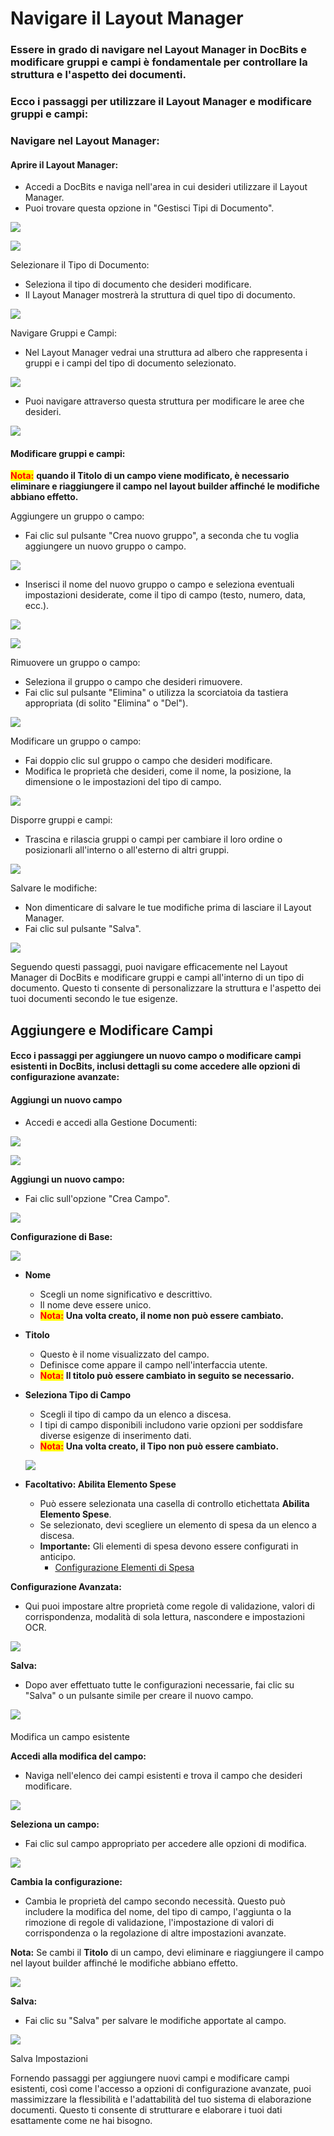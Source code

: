# Navigare il Layout Manager

### Essere in grado di navigare nel Layout Manager in DocBits e modificare gruppi e campi è fondamentale per controllare la struttura e l'aspetto dei documenti.

### Ecco i passaggi per utilizzare il Layout Manager e modificare gruppi e campi:

### Navigare nel Layout Manager:

#### Aprire il Layout Manager:

* Accedi a DocBits e naviga nell'area in cui desideri utilizzare il Layout Manager.
* Puoi trovare questa opzione in "Gestisci Tipi di Documento".

![](https://docs.docbits.com/~gitbook/image?url=https%3A%2F%2F578966019-files.gitbook.io%2F%7E%2Ffiles%2Fv0%2Fb%2Fgitbook-x-prod.appspot.com%2Fo%2Fspaces%252FT2n2w4uDCJvv7CJ5zrdk%252Fuploads%252FeebqP176qG5bOQ6YLJDX%252FBildschirmfoto%25202024-05-23%2520um%252013.35.39.png%3Falt%3Dmedia%26token%3D6aa09cc2-2df5-4495-aefe-36dec3123b51\&width=768\&dpr=4\&quality=100\&sign=82c501bb\&sv=2)

![](https://docs.docbits.com/~gitbook/image?url=https%3A%2F%2F578966019-files.gitbook.io%2F%7E%2Ffiles%2Fv0%2Fb%2Fgitbook-x-prod.appspot.com%2Fo%2Fspaces%252FT2n2w4uDCJvv7CJ5zrdk%252Fuploads%252F5z8cVvWqARCkXx4AER4B%252FBildschirmfoto%25202024-05-24%2520um%252010.12.05.png%3Falt%3Dmedia%26token%3De0f8301a-9aaa-4e4a-9568-a2c372355538\&width=768\&dpr=4\&quality=100\&sign=66865b41\&sv=2)

Selezionare il Tipo di Documento:

* Seleziona il tipo di documento che desideri modificare.
* Il Layout Manager mostrerà la struttura di quel tipo di documento.

![](https://docs.docbits.com/~gitbook/image?url=https%3A%2F%2F578966019-files.gitbook.io%2F%7E%2Ffiles%2Fv0%2Fb%2Fgitbook-x-prod.appspot.com%2Fo%2Fspaces%252FT2n2w4uDCJvv7CJ5zrdk%252Fuploads%252FOsXAKJo94rR3WvUfqUXk%252FBildschirmfoto%25202024-05-24%2520um%252010.16.38.png%3Falt%3Dmedia%26token%3Da7944771-aa6e-4e7c-9042-50b87ecce503\&width=768\&dpr=4\&quality=100\&sign=2f86321a\&sv=2)

Navigare Gruppi e Campi:

* Nel Layout Manager vedrai una struttura ad albero che rappresenta i gruppi e i campi del tipo di documento selezionato.

![](https://docs.docbits.com/~gitbook/image?url=https%3A%2F%2F578966019-files.gitbook.io%2F%7E%2Ffiles%2Fv0%2Fb%2Fgitbook-x-prod.appspot.com%2Fo%2Fspaces%252FT2n2w4uDCJvv7CJ5zrdk%252Fuploads%252FjtiMNhQqN859bxtLsoth%252Fimage.png%3Falt%3Dmedia%26token%3Dc3224b66-3f2a-4aa2-81ee-6cde5719cf3f\&width=768\&dpr=4\&quality=100\&sign=57e2b59\&sv=2)

* Puoi navigare attraverso questa struttura per modificare le aree che desideri.

![](https://docs.docbits.com/~gitbook/image?url=https%3A%2F%2F578966019-files.gitbook.io%2F%7E%2Ffiles%2Fv0%2Fb%2Fgitbook-x-prod.appspot.com%2Fo%2Fspaces%252FT2n2w4uDCJvv7CJ5zrdk%252Fuploads%252F5UpYc7uZEQzEt2LEFHzo%252Fimage.png%3Falt%3Dmedia%26token%3D4203ac3a-5487-4bfc-8aa8-4c35fe70b14a\&width=768\&dpr=4\&quality=100\&sign=adc50420\&sv=2)

#### Modificare gruppi e campi:

<mark style="color:red;">**Nota:**</mark> **quando il Titolo di un campo viene modificato, è necessario eliminare e riaggiungere il campo nel layout builder affinché le modifiche abbiano effetto.**

Aggiungere un gruppo o campo:

* Fai clic sul pulsante "Crea nuovo gruppo", a seconda che tu voglia aggiungere un nuovo gruppo o campo.

![](https://docs.docbits.com/~gitbook/image?url=https%3A%2F%2F578966019-files.gitbook.io%2F%7E%2Ffiles%2Fv0%2Fb%2Fgitbook-x-prod.appspot.com%2Fo%2Fspaces%252FT2n2w4uDCJvv7CJ5zrdk%252Fuploads%252FF9Soj6uDKKyYb8ciweHp%252FBildschirmfoto%25202024-05-24%2520um%252010.23.27.png%3Falt%3Dmedia%26token%3D797e975a-470b-4a0d-b1f1-a82b8aeb7267\&width=768\&dpr=4\&quality=100\&sign=d2e200b6\&sv=2)

* Inserisci il nome del nuovo gruppo o campo e seleziona eventuali impostazioni desiderate, come il tipo di campo (testo, numero, data, ecc.).

![](https://docs.docbits.com/~gitbook/image?url=https%3A%2F%2F578966019-files.gitbook.io%2F%7E%2Ffiles%2Fv0%2Fb%2Fgitbook-x-prod.appspot.com%2Fo%2Fspaces%252FT2n2w4uDCJvv7CJ5zrdk%252Fuploads%252F7qcF5LK6yxbcRVm57Ejz%252Fimage.png%3Falt%3Dmedia%26token%3Dec75cf2f-a834-4eb3-89c3-75a6fc70c88c\&width=768\&dpr=4\&quality=100\&sign=e93f7652\&sv=2)

![](https://docs.docbits.com/~gitbook/image?url=https%3A%2F%2F578966019-files.gitbook.io%2F%7E%2Ffiles%2Fv0%2Fb%2Fgitbook-x-prod.appspot.com%2Fo%2Fspaces%252FT2n2w4uDCJvv7CJ5zrdk%252Fuploads%252FSM5IXOG5XYfGo3ee1xzP%252Fimage.png%3Falt%3Dmedia%26token%3D57a737f0-240c-4c23-9d4a-b92e86a92b47\&width=768\&dpr=4\&quality=100\&sign=456cdcec\&sv=2)

Rimuovere un gruppo o campo:

* Seleziona il gruppo o campo che desideri rimuovere.
* Fai clic sul pulsante "Elimina" o utilizza la scorciatoia da tastiera appropriata (di solito "Elimina" o "Del").

![](https://docs.docbits.com/~gitbook/image?url=https%3A%2F%2F578966019-files.gitbook.io%2F%7E%2Ffiles%2Fv0%2Fb%2Fgitbook-x-prod.appspot.com%2Fo%2Fspaces%252FT2n2w4uDCJvv7CJ5zrdk%252Fuploads%252FQQjFkNb0ONiiklAQmBRU%252FBildschirmfoto%25202024-05-24%2520um%252010.35.24.png%3Falt%3Dmedia%26token%3D2fb8d92a-c5c9-449b-8179-786765ada10f\&width=768\&dpr=4\&quality=100\&sign=1ac2e12c\&sv=2)



Modificare un gruppo o campo:

* Fai doppio clic sul gruppo o campo che desideri modificare.
* Modifica le proprietà che desideri, come il nome, la posizione, la dimensione o le impostazioni del tipo di campo.

![](https://docs.docbits.com/~gitbook/image?url=https%3A%2F%2F578966019-files.gitbook.io%2F%7E%2Ffiles%2Fv0%2Fb%2Fgitbook-x-prod.appspot.com%2Fo%2Fspaces%252FT2n2w4uDCJvv7CJ5zrdk%252Fuploads%252FtdvSPyCEdIfj8j30DEe5%252Fimage.png%3Falt%3Dmedia%26token%3Dfaa32e5a-3492-499d-a0af-7fa99a583d09\&width=768\&dpr=4\&quality=100\&sign=865f9003\&sv=2)

Disporre gruppi e campi:

* Trascina e rilascia gruppi o campi per cambiare il loro ordine o posizionarli all'interno o all'esterno di altri gruppi.

![](https://docs.docbits.com/~gitbook/image?url=https%3A%2F%2F578966019-files.gitbook.io%2F%7E%2Ffiles%2Fv0%2Fb%2Fgitbook-x-prod.appspot.com%2Fo%2Fspaces%252FT2n2w4uDCJvv7CJ5zrdk%252Fuploads%252Fun2twvKa1n8VJrBZzjl3%252FBildschirmfoto%25202024-05-24%2520um%252010.45.28.png%3Falt%3Dmedia%26token%3Dc090597f-b693-4308-b0ac-badec6bec466\&width=768\&dpr=4\&quality=100\&sign=af0174ad\&sv=2)

Salvare le modifiche:

* Non dimenticare di salvare le tue modifiche prima di lasciare il Layout Manager.
* Fai clic sul pulsante "Salva".

![](https://docs.docbits.com/~gitbook/image?url=https%3A%2F%2F578966019-files.gitbook.io%2F%7E%2Ffiles%2Fv0%2Fb%2Fgitbook-x-prod.appspot.com%2Fo%2Fspaces%252FT2n2w4uDCJvv7CJ5zrdk%252Fuploads%252Fu9c6MD2mZFuAsXp7n9Ai%252FBildschirmfoto%25202024-05-24%2520um%252010.51.06.png%3Falt%3Dmedia%26token%3D613ef982-9455-4832-b2a5-5644e3bd644c\&width=768\&dpr=4\&quality=100\&sign=fb7f99d5\&sv=2)

Seguendo questi passaggi, puoi navigare efficacemente nel Layout Manager di DocBits e modificare gruppi e campi all'interno di un tipo di documento. Questo ti consente di personalizzare la struttura e l'aspetto dei tuoi documenti secondo le tue esigenze.

## Aggiungere e Modificare Campi

#### Ecco i passaggi per aggiungere un nuovo campo o modificare campi esistenti in DocBits, inclusi dettagli su come accedere alle opzioni di configurazione avanzate:

#### Aggiungi un nuovo campo

* Accedi e accedi alla Gestione Documenti:

![](https://docs.docbits.com/~gitbook/image?url=https%3A%2F%2F578966019-files.gitbook.io%2F%7E%2Ffiles%2Fv0%2Fb%2Fgitbook-x-prod.appspot.com%2Fo%2Fspaces%252FT2n2w4uDCJvv7CJ5zrdk%252Fuploads%252Fx3R65rHE45OlNCmUWrws%252FBildschirmfoto%25202024-05-23%2520um%252013.35.39.png%3Falt%3Dmedia%26token%3D5955c7bc-60f1-462c-9a39-964a94a82a9e\&width=768\&dpr=4\&quality=100\&sign=d8b8226e\&sv=2)

![](https://docs.docbits.com/~gitbook/image?url=https%3A%2F%2F578966019-files.gitbook.io%2F%7E%2Ffiles%2Fv0%2Fb%2Fgitbook-x-prod.appspot.com%2Fo%2Fspaces%252FT2n2w4uDCJvv7CJ5zrdk%252Fuploads%252FaYWPJkffG6wnCbqyZPXj%252FBildschirmfoto%25202024-05-23%2520um%252013.38.53.png%3Falt%3Dmedia%26token%3Dcaa0a6ab-ca23-4602-83f2-e96956c25c00\&width=768\&dpr=4\&quality=100\&sign=942dc499\&sv=2)

**Aggiungi un nuovo campo:**

* Fai clic sull'opzione "Crea Campo".

![](https://docs.docbits.com/~gitbook/image?url=https%3A%2F%2F578966019-files.gitbook.io%2F%7E%2Ffiles%2Fv0%2Fb%2Fgitbook-x-prod.appspot.com%2Fo%2Fspaces%252FT2n2w4uDCJvv7CJ5zrdk%252Fuploads%252FWT32A6D02SxrepzTsBb2%252FBildschirmfoto%25202024-05-23%2520um%252013.41.38.png%3Falt%3Dmedia%26token%3De12b24d3-6f21-421c-ba46-d597c5ded908\&width=768\&dpr=4\&quality=100\&sign=b9c92149\&sv=2)

**Configurazione di Base:**

![](https://docs.docbits.com/~gitbook/image?url=https%3A%2F%2F578966019-files.gitbook.io%2F%7E%2Ffiles%2Fv0%2Fb%2Fgitbook-x-prod.appspot.com%2Fo%2Fspaces%252FT2n2w4uDCJvv7CJ5zrdk%252Fuploads%252FVZmZsa7k7aaxNRLBmF5B%252Fimage.png%3Falt%3Dmedia%26token%3Db86d33a6-aeec-4336-926d-ad3a742af004\&width=768\&dpr=4\&quality=100\&sign=565e929b\&sv=2)

* **Nome**
  * Scegli un nome significativo e descrittivo.
  * Il nome deve essere unico.
  * <mark style="color:red;">**Nota:**</mark> **Una volta creato, il nome non può essere cambiato.**
* **Titolo**
  * Questo è il nome visualizzato del campo.
  * Definisce come appare il campo nell'interfaccia utente.
  * <mark style="color:red;">**Nota:**</mark> **Il titolo può essere cambiato in seguito se necessario.**
*   **Seleziona Tipo di Campo**

    * Scegli il tipo di campo da un elenco a discesa.
    * I tipi di campo disponibili includono varie opzioni per soddisfare diverse esigenze di inserimento dati.
    * <mark style="color:red;">**Nota:**</mark> **Una volta creato, il Tipo non può essere cambiato.**

    ![](https://docs.docbits.com/~gitbook/image?url=https%3A%2F%2F578966019-files.gitbook.io%2F%7E%2Ffiles%2Fv0%2Fb%2Fgitbook-x-prod.appspot.com%2Fo%2Fspaces%252FT2n2w4uDCJvv7CJ5zrdk%252Fuploads%252FGdj3E8rrETfMp5fcEV2v%252Fimage.png%3Falt%3Dmedia%26token%3D7c0e6903-2204-447e-9d9b-c645f5a39067\&width=768\&dpr=4\&quality=100\&sign=3dd6efa8\&sv=2)
* **Facoltativo: Abilita Elemento Spese**
  * Può essere selezionata una casella di controllo etichettata **Abilita Elemento Spese**.
  * Se selezionato, devi scegliere un elemento di spesa da un elenco a discesa.
  * **Importante:** Gli elementi di spesa devono essere configurati in anticipo.
    * [Configurazione Elementi di Spesa](https://docs.docbits.com/infor-integration-and-configuration/importing-customer-master-data/m3/table-extraction-for-costing-element)

**Configurazione Avanzata:**

* Qui puoi impostare altre proprietà come regole di validazione, valori di corrispondenza, modalità di sola lettura, nascondere e impostazioni OCR.

![](https://docs.docbits.com/~gitbook/image?url=https%3A%2F%2F578966019-files.gitbook.io%2F%7E%2Ffiles%2Fv0%2Fb%2Fgitbook-x-prod.appspot.com%2Fo%2Fspaces%252FT2n2w4uDCJvv7CJ5zrdk%252Fuploads%252FMxWT88mJzJ9aXmDED7Q4%252Fimage.png%3Falt%3Dmedia%26token%3D08c8867f-b560-44b3-8c23-e58bc6a31edd\&width=768\&dpr=4\&quality=100\&sign=635dad12\&sv=2)

**Salva:**

* Dopo aver effettuato tutte le configurazioni necessarie, fai clic su "Salva" o un pulsante simile per creare il nuovo campo.

![](https://docs.docbits.com/~gitbook/image?url=https%3A%2F%2F578966019-files.gitbook.io%2F%7E%2Ffiles%2Fv0%2Fb%2Fgitbook-x-prod.appspot.com%2Fo%2Fspaces%252FT2n2w4uDCJvv7CJ5zrdk%252Fuploads%252FN1fp3VvCI0z7Yfe9ab6Y%252Fimage.png%3Falt%3Dmedia%26token%3D6e465e61-7f18-4302-aa9d-1e7c7619d574\&width=768\&dpr=4\&quality=100\&sign=94a50871\&sv=2)

####

Modifica un campo esistente

**Accedi alla modifica del campo:**

* Naviga nell'elenco dei campi esistenti e trova il campo che desideri modificare.

![](https://docs.docbits.com/~gitbook/image?url=https%3A%2F%2F578966019-files.gitbook.io%2F%7E%2Ffiles%2Fv0%2Fb%2Fgitbook-x-prod.appspot.com%2Fo%2Fspaces%252FT2n2w4uDCJvv7CJ5zrdk%252Fuploads%252F2PJ9r9cBuD1K9MILmfGg%252Fimage.png%3Falt%3Dmedia%26token%3D7228e55e-b499-4aa4-b93d-217461371e26\&width=768\&dpr=4\&quality=100\&sign=54b4ab44\&sv=2)

**Seleziona un campo:**

* Fai clic sul campo appropriato per accedere alle opzioni di modifica.

![](https://docs.docbits.com/~gitbook/image?url=https%3A%2F%2F578966019-files.gitbook.io%2F%7E%2Ffiles%2Fv0%2Fb%2Fgitbook-x-prod.appspot.com%2Fo%2Fspaces%252FT2n2w4uDCJvv7CJ5zrdk%252Fuploads%252F5EYT3k6jASAJz4RDgf2k%252Fimage.png%3Falt%3Dmedia%26token%3D4133db05-50cc-45e4-9c47-2ab9039e91ae\&width=768\&dpr=4\&quality=100\&sign=eac7a82f\&sv=2)

**Cambia la configurazione:**

* Cambia le proprietà del campo secondo necessità. Questo può includere la modifica del nome, del tipo di campo, l'aggiunta o la rimozione di regole di validazione, l'impostazione di valori di corrispondenza o la regolazione di altre impostazioni avanzate.

**Nota:** Se cambi il **Titolo** di un campo, devi eliminare e riaggiungere il campo nel layout builder affinché le modifiche abbiano effetto.

![](https://docs.docbits.com/~gitbook/image?url=https%3A%2F%2F578966019-files.gitbook.io%2F%7E%2Ffiles%2Fv0%2Fb%2Fgitbook-x-prod.appspot.com%2Fo%2Fspaces%252FT2n2w4uDCJvv7CJ5zrdk%252Fuploads%252FChH8vw1tSklCKJQRZTwn%252Fimage.png%3Falt%3Dmedia%26token%3D01f468df-aca1-464f-9609-9a460cc36735\&width=768\&dpr=4\&quality=100\&sign=6b4bd2da\&sv=2)

**Salva:**

* Fai clic su "Salva" per salvare le modifiche apportate al campo.

![](https://docs.docbits.com/~gitbook/image?url=https%3A%2F%2F578966019-files.gitbook.io%2F%7E%2Ffiles%2Fv0%2Fb%2Fgitbook-x-prod.appspot.com%2Fo%2Fspaces%252FT2n2w4uDCJvv7CJ5zrdk%252Fuploads%252FOm9YrCnnYI3JWDj0RPjT%252Fimage.png%3Falt%3Dmedia%26token%3Dc4b0e2d7-8402-4acc-9cfb-11c360ca1aaf\&width=768\&dpr=4\&quality=100\&sign=9fbc3f36\&sv=2)

Salva Impostazioni

Fornendo passaggi per aggiungere nuovi campi e modificare campi esistenti, così come l'accesso a opzioni di configurazione avanzate, puoi massimizzare la flessibilità e l'adattabilità del tuo sistema di elaborazione documenti. Questo ti consente di strutturare e elaborare i tuoi dati esattamente come ne hai bisogno.
